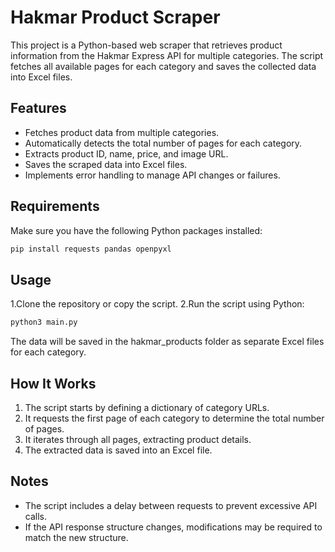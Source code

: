 # Hakmar Product Scraper

This project is a Python-based web scraper that retrieves product information from the Hakmar Express API for multiple categories. The script fetches all available pages for each category and saves the collected data into Excel files.

## Features

- Fetches product data from multiple categories.
- Automatically detects the total number of pages for each category.
- Extracts product ID, name, price, and image URL.
- Saves the scraped data into Excel files.
- Implements error handling to manage API changes or failures.

## Requirements

Make sure you have the following Python packages installed:

```bash
pip install requests pandas openpyxl
```

## Usage

1.Clone the repository or copy the script.
2.Run the script using Python:

```bash
python3 main.py
```

The data will be saved in the hakmar_products folder as separate Excel files for each category.

## How It Works

1. The script starts by defining a dictionary of category URLs.
2. It requests the first page of each category to determine the total number of pages.
3. It iterates through all pages, extracting product details.
4. The extracted data is saved into an Excel file.

## Notes

- The script includes a delay between requests to prevent excessive API calls.
- If the API response structure changes, modifications may be required to match the new structure.
